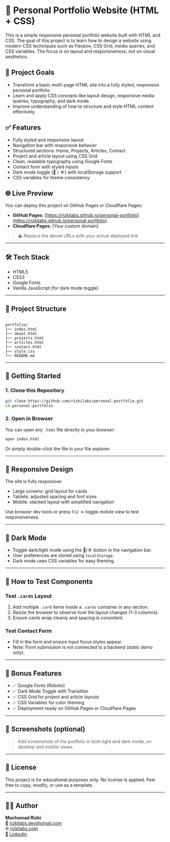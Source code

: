 # 🎨 Personal Portfolio Website (HTML + CSS)

This is a simple responsive personal portfolio website built with HTML and CSS. The goal of this project is to learn how to design a website using modern CSS techniques such as Flexbox, CSS Grid, media queries, and CSS variables. The focus is on layout and responsiveness, not on visual aesthetics.

## 📌 Project Goals

- Transform a basic multi-page HTML site into a fully styled, responsive personal portfolio.
- Learn and apply CSS concepts like layout design, responsive media queries, typography, and dark mode.
- Improve understanding of how to structure and style HTML content effectively.

## ✅ Features

- Fully styled and responsive layout
- Navigation bar with responsive behavior
- Structured sections: Home, Projects, Articles, Contact
- Project and article layout using CSS Grid
- Clean, readable typography using Google Fonts
- Contact form with styled inputs
- Dark mode toggle (🌙 / ☀️) with localStorage support
- CSS variables for theme consistency

## 🌐 Live Preview

You can deploy this project on GitHub Pages or Cloudflare Pages:

- **GitHub Pages**: [https://rizkilabs.github.io/personal-portfolio](https://rizkilabs.github.io/personal-portfolio)
- **Cloudflare Pages**: [Your custom domain]

> ⚠️ Replace the above URLs with your actual deployed link.

---

## 🛠️ Tech Stack

- HTML5
- CSS3
- Google Fonts
- Vanilla JavaScript (for dark mode toggle)

---

## 📁 Project Structure

```

portfolio/
├── index.html
├── about.html
├── projects.html
├── articles.html
├── contact.html
├── style.css
└── README.md

````

---

## 🚀 Getting Started

### 1. Clone this Repository

```bash
git clone https://github.com/rizkilabs/personal-portfolio.git
cd personal-portfolio
````

### 2. Open in Browser

You can open any `.html` file directly in your browser:

```bash
open index.html
```

Or simply double-click the file in your file explorer.

---

## 📱 Responsive Design

The site is fully responsive:

* Large screens: grid layout for cards
* Tablets: adjusted spacing and font sizes
* Mobile: stacked layout with simplified navigation

Use browser dev tools or press `F12` → toggle mobile view to test responsiveness.

---

## 🌙 Dark Mode

* Toggle dark/light mode using the 🌙/☀️ button in the navigation bar.
* User preferences are stored using `localStorage`.
* Dark mode uses CSS variables for easy theming.

---

## 🧪 How to Test Components

### Test `.cards` Layout

1. Add multiple `.card` items inside a `.cards` container in any section.
2. Resize the browser to observe how the layout changes (1–3 columns).
3. Ensure cards wrap cleanly and spacing is consistent.

### Test Contact Form

* Fill in the form and ensure input focus styles appear.
* Note: Form submission is not connected to a backend (static demo only).

---

## 🧰 Bonus Features

* ✅ Google Fonts (Roboto)
* ✅ Dark Mode Toggle with Transition
* ✅ CSS Grid for project and article layouts
* ✅ CSS Variables for color theming
* ✅ Deployment-ready on GitHub Pages or Cloudflare Pages

---

## 📸 Screenshots (optional)

> Add screenshots of the portfolio in both light and dark mode, on desktop and mobile views.

---

## 📄 License

This project is for educational purposes only. No license is applied. Feel free to copy, modify, or use as a template.

---

## 🙋‍♂️ Author

**Mochamad Rizki**<br>
📧 [rizkilabs.dev@gmail.com](mailto:rizkilabs.dev@gmail.com)<br>
🌐 [rizkilabs.com](https://rizkilabs.com)<br>
🔗 [LinkedIn](https://linkedin.com/in/rizkilabs)
